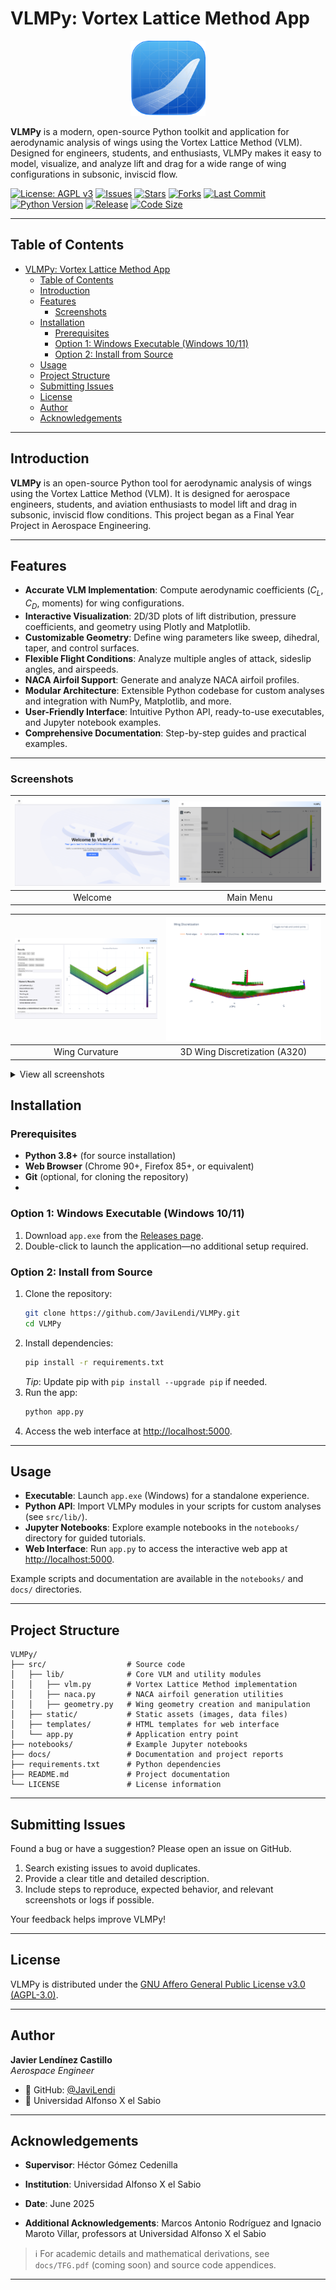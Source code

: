 # VLMPy: Vortex Lattice Method App

<p align="center">
    <img src="docs/img/icon.svg" alt="VLMPy Logo" width="120"/>
</p>

**VLMPy** is a modern, open-source Python toolkit and application for aerodynamic analysis of wings using the Vortex Lattice Method (VLM). Designed for engineers, students, and enthusiasts, VLMPy makes it easy to model, visualize, and analyze lift and drag for a wide range of wing configurations in subsonic, inviscid flow.


[![License: AGPL v3](https://img.shields.io/badge/License-AGPL%20v3-blue.svg)](LICENSE)
[![Issues](https://img.shields.io/github/issues/JaviLendi/VLMPy.svg)](https://github.com/JaviLendi/VLMPy/issues)
[![Stars](https://img.shields.io/github/stars/JaviLendi/VLMPy.svg)](https://github.com/JaviLendi/VLMPy/stargazers)
[![Forks](https://img.shields.io/github/forks/JaviLendi/VLMPy.svg)](https://github.com/JaviLendi/VLMPy/network/members)
[![Last Commit](https://img.shields.io/github/last-commit/JaviLendi/VLMPy.svg)](https://github.com/JaviLendi/VLMPy/commits/main)
[![Python Version](https://img.shields.io/badge/python-3.8%2B-blue.svg)](https://www.python.org/downloads/)
[![Release](https://img.shields.io/github/v/release/JaviLendi/VLMPy.svg?include_prereleases)](https://github.com/JaviLendi/VLMPy/releases)
[![Code Size](https://img.shields.io/github/languages/code-size/JaviLendi/VLMPy.svg)](https://github.com/JaviLendi/VLMPy)


---

## Table of Contents

- [VLMPy: Vortex Lattice Method App](#vlmpy-vortex-lattice-method-app)
  - [Table of Contents](#table-of-contents)
  - [Introduction](#introduction)
  - [Features](#features)
    - [Screenshots](#screenshots)
  - [Installation](#installation)
    - [Prerequisites](#prerequisites)
    - [Option 1: Windows Executable (Windows 10/11)](#option-1-windows-executable-windows-1011)
    - [Option 2: Install from Source](#option-2-install-from-source)
  - [Usage](#usage)
  - [Project Structure](#project-structure)
  - [Submitting Issues](#submitting-issues)
  - [License](#license)
  - [Author](#author)
  - [Acknowledgements](#acknowledgements)

---

## Introduction

**VLMPy** is an open-source Python tool for aerodynamic analysis of wings using the Vortex Lattice Method (VLM). It is designed for aerospace engineers, students, and aviation enthusiasts to model lift and drag in subsonic, inviscid flow conditions. This project began as a Final Year Project in Aerospace Engineering.

---

## Features

- **Accurate VLM Implementation**: Compute aerodynamic coefficients ($C_L$, $C_D$, moments) for wing configurations.
- **Interactive Visualization**: 2D/3D plots of lift distribution, pressure coefficients, and geometry using Plotly and Matplotlib.
- **Customizable Geometry**: Define wing parameters like sweep, dihedral, taper, and control surfaces.
- **Flexible Flight Conditions**: Analyze multiple angles of attack, sideslip angles, and airspeeds.
- **NACA Airfoil Support**: Generate and analyze NACA airfoil profiles.
- **Modular Architecture**: Extensible Python codebase for custom analyses and integration with NumPy, Matplotlib, and more.
- **User-Friendly Interface**: Intuitive Python API, ready-to-use executables, and Jupyter notebook examples.
- **Comprehensive Documentation**: Step-by-step guides and practical examples.

---
### Screenshots

<div align="center">

| ![Welcome](docs/screenshots/APP/bienvenida.png) | ![Main Menu](docs/screenshots/APP/menu.png) |
|:--:|:--:|
| Welcome | Main Menu |

| ![Curvature](docs/screenshots/APP/curvatura.png) | ![3D Discretization](docs/screenshots/A320/Wing_Discretization3d_htpyvtp1.svg) |
|:--:|:--:|
| Wing Curvature | 3D Wing Discretization (A320) |

</div>

<details>
<summary>View all screenshots</summary>

- **Welcome**  
   ![Welcome](docs/screenshots/APP/bienvenida.png)

- **Main Menu**  
   ![Main Menu](docs/screenshots/APP/menu.png)

- **Wing Curvature**  
   ![Curvature](docs/screenshots/APP/curvatura.png)

- **3D Wing Discretization (A320)**  
   ![3D Discretization](docs/screenshots/A320/Wing_Discretization3d_htpyvtp1.svg)

- **Vorticity Distribution (Flat Plate with Aileron)**  
   ![Gammas](docs/screenshots/Placa%20plana%20con%20aleron/Gammas.svg)

</details>

## Installation

### Prerequisites

- **Python 3.8+** (for source installation)
- **Web Browser** (Chrome 90+, Firefox 85+, or equivalent)
- **Git** (optional, for cloning the repository)
- 
### Option 1: Windows Executable (Windows 10/11)

1. Download `app.exe` from the [Releases page](https://github.com/JaviLendi/VLMPy/releases).
2. Double-click to launch the application—no additional setup required.

### Option 2: Install from Source

1. Clone the repository:
   ```bash
   git clone https://github.com/JaviLendi/VLMPy.git
   cd VLMPy
   ```
2. Install dependencies:
   ```bash
   pip install -r requirements.txt
   ```
   *Tip*: Update pip with `pip install --upgrade pip` if needed.
3. Run the app:
   ```bash
   python app.py
   ```
4. Access the web interface at [http://localhost:5000](http://localhost:5000).

---
## Usage

- **Executable**: Launch `app.exe` (Windows) for a standalone experience.
- **Python API**: Import VLMPy modules in your scripts for custom analyses (see `src/lib/`).
- **Jupyter Notebooks**: Explore example notebooks in the `notebooks/` directory for guided tutorials.
- **Web Interface**: Run `app.py` to access the interactive web app at [http://localhost:5000](http://localhost:5000).

Example scripts and documentation are available in the `notebooks/` and `docs/` directories.

---

## Project Structure

```
VLMPy/
├── src/                  # Source code
│   ├── lib/              # Core VLM and utility modules
│   │   ├── vlm.py        # Vortex Lattice Method implementation
│   │   ├── naca.py       # NACA airfoil generation utilities
│   │   ├── geometry.py   # Wing geometry creation and manipulation
│   ├── static/           # Static assets (images, data files)
│   ├── templates/        # HTML templates for web interface
│   └── app.py            # Application entry point
├── notebooks/            # Example Jupyter notebooks
├── docs/                 # Documentation and project reports
├── requirements.txt      # Python dependencies
├── README.md             # Project documentation
└── LICENSE               # License information
```

---


## Submitting Issues

Found a bug or have a suggestion? Please open an issue on GitHub.

1. Search existing issues to avoid duplicates.
2. Provide a clear title and detailed description.
3. Include steps to reproduce, expected behavior, and relevant screenshots or logs if possible.

Your feedback helps improve VLMPy!

---

## License

VLMPy is distributed under the [GNU Affero General Public License v3.0 (AGPL-3.0)](LICENSE).

---

## Author

**Javier Lendínez Castillo**  
_Aerospace Engineer_

- 💼 GitHub: [@JaviLendi](https://github.com/JaviLendi)
- 🏫 Universidad Alfonso X el Sabio 

---


## Acknowledgements

- **Supervisor**: Héctor Gómez Cedenilla
- **Institution**: Universidad Alfonso X el Sabio
- **Date**: June 2025

- **Additional Acknowledgements**: Marcos Antonio Rodríguez and Ignacio Maroto Villar, professors at Universidad Alfonso X el Sabio

> ℹ️ For academic details and mathematical derivations, see `docs/TFG.pdf` (coming soon) and source code appendices.

---